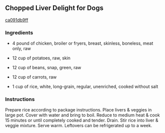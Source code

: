 ## Chopped Liver Delight for Dogs

[ca091db9ff](http://www.food.com/recipe/chopped-liver-delight-for-dogs-220376)

### Ingredients

 - 4 pound of chicken, broiler or fryers, breast, skinless, boneless, meat only, raw

 - 12 cup of potatoes, raw, skin

 - 12 cup of beans, snap, green, raw

 - 12 cup of carrots, raw

 - 1 cup of rice, white, long-grain, regular, unenriched, cooked without salt

### Instructions

Prepare rice according to package instructions. Place livers & veggies in large pot. Cover with water and bring to boil. Reduce to medium heat & cook 15 minutes or until completely cooked and tender. Drain. Stir rice into liver & veggie mixture. Serve warm. Leftovers can be refrigerated up to a week.